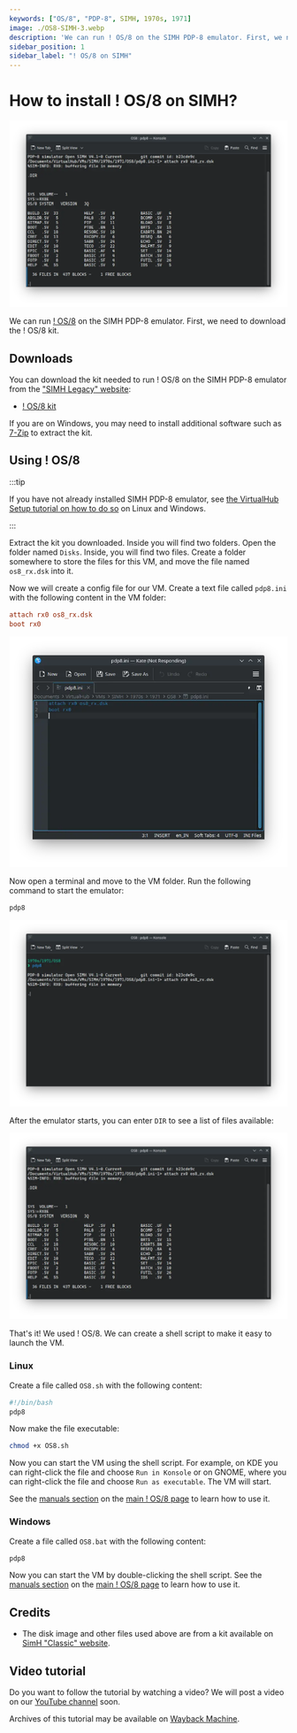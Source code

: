 ```yaml
---
keywords: ["OS/8", "PDP-8", SIMH, 1970s, 1971]
image: ./OS8-SIMH-3.webp
description: 'We can run ! OS/8 on the SIMH PDP-8 emulator. First, we need to download the ! OS/8 kit. You can download the kit needed to run ! OS/8 on the SIMH PDP-8 emulator from the "SIMH Legacy" website:'
sidebar_position: 1
sidebar_label: "! OS/8 on SIMH"
---
```


# How to install ! OS/8 on SIMH?

![SIMH PDP-8 emulator with ! OS/8](./OS8-SIMH-3.webp)

We can run [! OS/8](/1970s/1971/os8) on the SIMH PDP-8 emulator. First, we need to download the ! OS/8 kit.

## Downloads

You can download the kit needed to run ! OS/8 on the SIMH PDP-8 emulator from the ["SIMH Legacy" website](http://simh.trailing-edge.com/):

- [! OS/8 kit](http://simh.trailing-edge.com/kits/os8swre.tar.Z)

If you are on Windows, you may need to install additional software such as [7-Zip](https://www.7-zip.org/) to extract the kit.

## Using ! OS/8

:::tip

If you have not already installed SIMH PDP-8 emulator, see [the VirtualHub Setup tutorial on how to do so](https://setup.virtualhub.eu.org/simh-pdp8/) on Linux and Windows.

:::

Extract the kit you downloaded. Inside you will find two folders. Open the folder named `Disks`. Inside, you will find two files. Create a folder somewhere to store the files for this VM, and move the file named `os8_rx.dsk` into it.

Now we will create a config file for our VM. Create a text file called `pdp8.ini` with the following content in the VM folder:

```ini
attach rx0 os8_rx.dsk
boot rx0
```

![pdp8.ini](./OS8-SIMH-1.webp)

Now open a terminal and move to the VM folder. Run the following command to start the emulator:

```bash
pdp8
```

![pdp8](./OS8-SIMH-2.webp)

After the emulator starts, you can enter `DIR` to see a list of files available:

![List of files in ! OS/8](./OS8-SIMH-3.webp)

That's it! We used ! OS/8. We can create a shell script to make it easy to launch the VM.

### Linux

Create a file called `OS8.sh` with the following content:

```bash
#!/bin/bash
pdp8
```

Now make the file executable:

```bash
chmod +x OS8.sh
```

Now you can start the VM using the shell script. For example, on KDE you can right-click the file and choose `Run in Konsole` or on GNOME, where you can right-click the file and choose `Run as executable`. The VM will start.

See the [manuals section](/1970s/1971/os8/#manuals) on the [main ! OS/8 page](/1970s/1971/os8/) to learn how to use it.

### Windows

Create a file called `OS8.bat` with the following content:

```bash
pdp8
```

Now you can start the VM by double-clicking the shell script. See the [manuals section](/1970s/1971/os8/#manuals) on the [main ! OS/8 page](/1970s/1971/os8/) to learn how to use it.

## Credits

- The disk image and other files used above are from a kit available on [SimH "Classic" website](http://simh.trailing-edge.com/).

## Video tutorial

Do you want to follow the tutorial by watching a video? We will post a video on our [YouTube channel](https://www.youtube.com/@virtua1hub) soon.

Archives of this tutorial may be available on [Wayback Machine](https://web.archive.org/web/*/https://virtualhub.eu.org/1970s/1971/os8/simh/).

